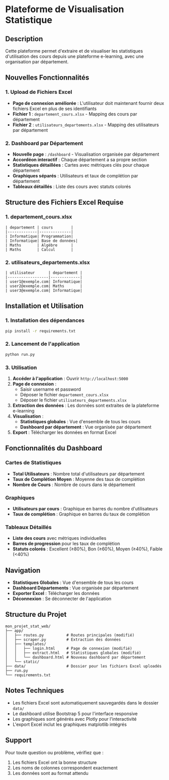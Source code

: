 # Plateforme de Visualisation Statistique

## Description
Cette plateforme permet d'extraire et de visualiser les statistiques d'utilisation des cours depuis une plateforme e-learning, avec une organisation par département.

## Nouvelles Fonctionnalités

### 1. Upload de Fichiers Excel
- **Page de connexion améliorée** : L'utilisateur doit maintenant fournir deux fichiers Excel en plus de ses identifiants
- **Fichier 1** : `departement_cours.xlsx` - Mapping des cours par département
- **Fichier 2** : `utilisateurs_departements.xlsx` - Mapping des utilisateurs par département

### 2. Dashboard par Département
- **Nouvelle page** : `/dashboard` - Visualisation organisée par département
- **Accordéon interactif** : Chaque département a sa propre section
- **Statistiques détaillées** : Cartes avec métriques clés pour chaque département
- **Graphiques séparés** : Utilisateurs et taux de complétion par département
- **Tableaux détaillés** : Liste des cours avec statuts colorés

## Structure des Fichiers Excel Requise

### 1. departement_cours.xlsx
```
| departement | cours        |
|-------------|--------------|
| Informatique| Programmation|
| Informatique| Base de données|
| Maths       | Algèbre      |
| Maths       | Calcul       |
```

### 2. utilisateurs_departements.xlsx
```
| utilisateur      | departement |
|------------------|-------------|
| user1@exemple.com| Informatique|
| user2@exemple.com| Maths       |
| user3@exemple.com| Informatique|
```

## Installation et Utilisation

### 1. Installation des dépendances
```bash
pip install -r requirements.txt
```

### 2. Lancement de l'application
```bash
python run.py
```

### 3. Utilisation
1. **Accéder à l'application** : Ouvrir `http://localhost:5000`
2. **Page de connexion** : 
   - Saisir username et password
   - Déposer le fichier `departement_cours.xlsx`
   - Déposer le fichier `utilisateurs_departements.xlsx`
3. **Extraction des données** : Les données sont extraites de la plateforme e-learning
4. **Visualisation** :
   - **Statistiques globales** : Vue d'ensemble de tous les cours
   - **Dashboard par département** : Vue organisée par département
5. **Export** : Télécharger les données en format Excel

## Fonctionnalités du Dashboard

### Cartes de Statistiques
- **Total Utilisateurs** : Nombre total d'utilisateurs par département
- **Taux de Complétion Moyen** : Moyenne des taux de complétion
- **Nombre de Cours** : Nombre de cours dans le département

### Graphiques
- **Utilisateurs par cours** : Graphique en barres du nombre d'utilisateurs
- **Taux de complétion** : Graphique en barres du taux de complétion

### Tableaux Détaillés
- **Liste des cours** avec métriques individuelles
- **Barres de progression** pour les taux de complétion
- **Statuts colorés** : Excellent (≥80%), Bon (≥60%), Moyen (≥40%), Faible (<40%)

## Navigation
- **Statistiques Globales** : Vue d'ensemble de tous les cours
- **Dashboard Départements** : Vue organisée par département
- **Exporter Excel** : Télécharger les données
- **Déconnexion** : Se déconnecter de l'application

## Structure du Projet
```
mon_projet_stat_web/
├── app/
│   ├── routes.py          # Routes principales (modifié)
│   ├── scraper.py         # Extraction des données
│   ├── templates/
│   │   ├── login.html     # Page de connexion (modifié)
│   │   ├── extract.html   # Statistiques globales (modifié)
│   │   └── dashboard.html # Nouveau dashboard par département
│   └── static/
├── data/                  # Dossier pour les fichiers Excel uploadés
├── run.py
└── requirements.txt
```

## Notes Techniques
- Les fichiers Excel sont automatiquement sauvegardés dans le dossier `data/`
- Le dashboard utilise Bootstrap 5 pour l'interface responsive
- Les graphiques sont générés avec Plotly pour l'interactivité
- L'export Excel inclut les graphiques matplotlib intégrés

## Support
Pour toute question ou problème, vérifiez que :
1. Les fichiers Excel ont la bonne structure
2. Les noms de colonnes correspondent exactement
3. Les données sont au format attendu 